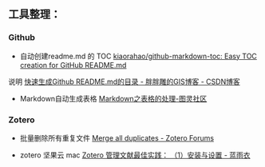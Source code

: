 ## 工具整理：
### Github
- 自动创建readme.md 的 TOC 
[kiaorahao/github-markdown-toc: Easy TOC creation for GitHub README.md](https://github.com/kiaorahao/github-markdown-toc)

说明
[快速生成Github README.md的目录 - 胖胖雕的GIS博客 - CSDN博客](https://blog.csdn.net/ESA_DSQ/article/details/79617041)

- Markdown自动生成表格
[Markdown之表格的处理-图灵社区](http://www.ituring.com.cn/article/3452)

### Zotero
- 批量删除所有重复文件
[Merge all duplicates - Zotero Forums](https://forums.zotero.org/discussion/40457/merge-all-duplicates)

- zotero 坚果云 mac
[Zotero 管理文献最佳实践： （1）安装与设置 - 蓝雨衣](http://blog.fangzhou.me/posts/2018-04-09.html)
